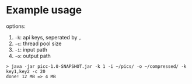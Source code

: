 # Example usage

options:
1. `-k`: api keys, seperated by `,`
2. `-c`: thread pool size
3. `-i`: input path
4. `-o`: output path

```text
> java -jar picc-1.0-SNAPSHOT.jar -k 1 -i ~/pics/ -o ~/compressed/ -k key1,key2 -c 20
done! 12 MB => 4 MB
```
